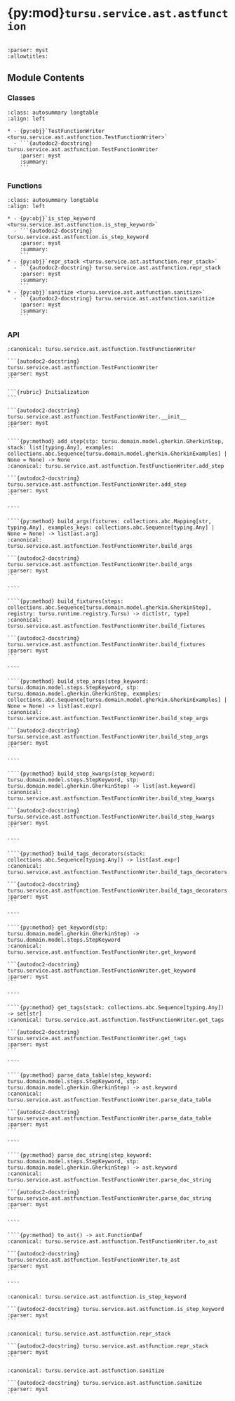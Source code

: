 # {py:mod}`tursu.service.ast.astfunction`

```{py:module} tursu.service.ast.astfunction
```

```{autodoc2-docstring} tursu.service.ast.astfunction
:parser: myst
:allowtitles:
```

## Module Contents

### Classes

````{list-table}
:class: autosummary longtable
:align: left

* - {py:obj}`TestFunctionWriter <tursu.service.ast.astfunction.TestFunctionWriter>`
  - ```{autodoc2-docstring} tursu.service.ast.astfunction.TestFunctionWriter
    :parser: myst
    :summary:
    ```
````

### Functions

````{list-table}
:class: autosummary longtable
:align: left

* - {py:obj}`is_step_keyword <tursu.service.ast.astfunction.is_step_keyword>`
  - ```{autodoc2-docstring} tursu.service.ast.astfunction.is_step_keyword
    :parser: myst
    :summary:
    ```
* - {py:obj}`repr_stack <tursu.service.ast.astfunction.repr_stack>`
  - ```{autodoc2-docstring} tursu.service.ast.astfunction.repr_stack
    :parser: myst
    :summary:
    ```
* - {py:obj}`sanitize <tursu.service.ast.astfunction.sanitize>`
  - ```{autodoc2-docstring} tursu.service.ast.astfunction.sanitize
    :parser: myst
    :summary:
    ```
````

### API

`````{py:class} TestFunctionWriter(scenario: tursu.domain.model.gherkin.GherkinScenario | tursu.domain.model.gherkin.GherkinScenarioOutline, registry: tursu.runtime.registry.Tursu, steps: collections.abc.Sequence[tursu.domain.model.gherkin.GherkinStep], stack: collections.abc.Sequence[typing.Any], package_name: str)
:canonical: tursu.service.ast.astfunction.TestFunctionWriter

```{autodoc2-docstring} tursu.service.ast.astfunction.TestFunctionWriter
:parser: myst
```

```{rubric} Initialization
```

```{autodoc2-docstring} tursu.service.ast.astfunction.TestFunctionWriter.__init__
:parser: myst
```

````{py:method} add_step(stp: tursu.domain.model.gherkin.GherkinStep, stack: list[typing.Any], examples: collections.abc.Sequence[tursu.domain.model.gherkin.GherkinExamples] | None = None) -> None
:canonical: tursu.service.ast.astfunction.TestFunctionWriter.add_step

```{autodoc2-docstring} tursu.service.ast.astfunction.TestFunctionWriter.add_step
:parser: myst
```

````

````{py:method} build_args(fixtures: collections.abc.Mapping[str, typing.Any], examples_keys: collections.abc.Sequence[typing.Any] | None = None) -> list[ast.arg]
:canonical: tursu.service.ast.astfunction.TestFunctionWriter.build_args

```{autodoc2-docstring} tursu.service.ast.astfunction.TestFunctionWriter.build_args
:parser: myst
```

````

````{py:method} build_fixtures(steps: collections.abc.Sequence[tursu.domain.model.gherkin.GherkinStep], registry: tursu.runtime.registry.Tursu) -> dict[str, type]
:canonical: tursu.service.ast.astfunction.TestFunctionWriter.build_fixtures

```{autodoc2-docstring} tursu.service.ast.astfunction.TestFunctionWriter.build_fixtures
:parser: myst
```

````

````{py:method} build_step_args(step_keyword: tursu.domain.model.steps.StepKeyword, stp: tursu.domain.model.gherkin.GherkinStep, examples: collections.abc.Sequence[tursu.domain.model.gherkin.GherkinExamples] | None = None) -> list[ast.expr]
:canonical: tursu.service.ast.astfunction.TestFunctionWriter.build_step_args

```{autodoc2-docstring} tursu.service.ast.astfunction.TestFunctionWriter.build_step_args
:parser: myst
```

````

````{py:method} build_step_kwargs(step_keyword: tursu.domain.model.steps.StepKeyword, stp: tursu.domain.model.gherkin.GherkinStep) -> list[ast.keyword]
:canonical: tursu.service.ast.astfunction.TestFunctionWriter.build_step_kwargs

```{autodoc2-docstring} tursu.service.ast.astfunction.TestFunctionWriter.build_step_kwargs
:parser: myst
```

````

````{py:method} build_tags_decorators(stack: collections.abc.Sequence[typing.Any]) -> list[ast.expr]
:canonical: tursu.service.ast.astfunction.TestFunctionWriter.build_tags_decorators

```{autodoc2-docstring} tursu.service.ast.astfunction.TestFunctionWriter.build_tags_decorators
:parser: myst
```

````

````{py:method} get_keyword(stp: tursu.domain.model.gherkin.GherkinStep) -> tursu.domain.model.steps.StepKeyword
:canonical: tursu.service.ast.astfunction.TestFunctionWriter.get_keyword

```{autodoc2-docstring} tursu.service.ast.astfunction.TestFunctionWriter.get_keyword
:parser: myst
```

````

````{py:method} get_tags(stack: collections.abc.Sequence[typing.Any]) -> set[str]
:canonical: tursu.service.ast.astfunction.TestFunctionWriter.get_tags

```{autodoc2-docstring} tursu.service.ast.astfunction.TestFunctionWriter.get_tags
:parser: myst
```

````

````{py:method} parse_data_table(step_keyword: tursu.domain.model.steps.StepKeyword, stp: tursu.domain.model.gherkin.GherkinStep) -> ast.keyword
:canonical: tursu.service.ast.astfunction.TestFunctionWriter.parse_data_table

```{autodoc2-docstring} tursu.service.ast.astfunction.TestFunctionWriter.parse_data_table
:parser: myst
```

````

````{py:method} parse_doc_string(step_keyword: tursu.domain.model.steps.StepKeyword, stp: tursu.domain.model.gherkin.GherkinStep) -> ast.keyword
:canonical: tursu.service.ast.astfunction.TestFunctionWriter.parse_doc_string

```{autodoc2-docstring} tursu.service.ast.astfunction.TestFunctionWriter.parse_doc_string
:parser: myst
```

````

````{py:method} to_ast() -> ast.FunctionDef
:canonical: tursu.service.ast.astfunction.TestFunctionWriter.to_ast

```{autodoc2-docstring} tursu.service.ast.astfunction.TestFunctionWriter.to_ast
:parser: myst
```

````

`````

````{py:function} is_step_keyword(value: tursu.domain.model.gherkin.GherkinKeyword) -> typing.TypeGuard[tursu.domain.model.steps.StepKeyword]
:canonical: tursu.service.ast.astfunction.is_step_keyword

```{autodoc2-docstring} tursu.service.ast.astfunction.is_step_keyword
:parser: myst
```
````

````{py:function} repr_stack(stack: collections.abc.Sequence[typing.Any]) -> collections.abc.Sequence[str]
:canonical: tursu.service.ast.astfunction.repr_stack

```{autodoc2-docstring} tursu.service.ast.astfunction.repr_stack
:parser: myst
```
````

````{py:function} sanitize(name: str) -> str
:canonical: tursu.service.ast.astfunction.sanitize

```{autodoc2-docstring} tursu.service.ast.astfunction.sanitize
:parser: myst
```
````
